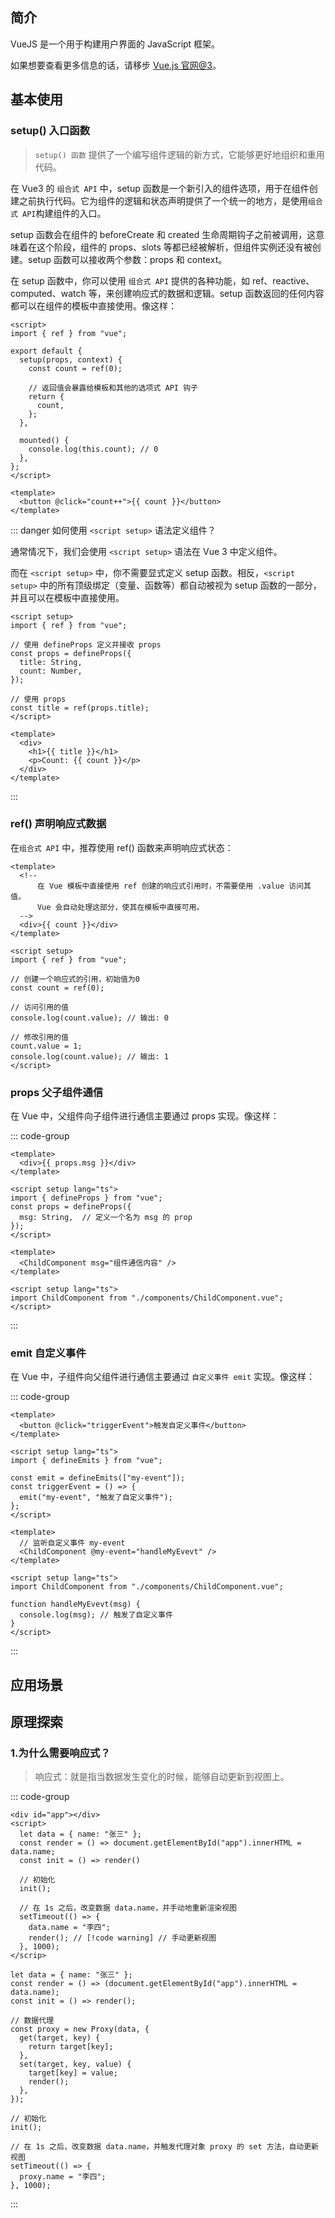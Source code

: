 <PageHeader content="Vue.js: JS 组件化框架" />

## 简介

VueJS 是一个用于构建用户界面的 JavaScript 框架。

如果想要查看更多信息的话，请移步 [Vue.js 官网@3](https://cn.vuejs.org/)。

## 基本使用

### setup() 入口函数

> `setup() 函数` 提供了一个编写组件逻辑的新方式，它能够更好地组织和重用代码。

在 Vue3 的 `组合式 API` 中，setup 函数是一个新引入的组件选项，用于在组件创建之前执行代码。它为组件的逻辑和状态声明提供了一个统一的地方，是使用`组合式 API`构建组件的入口。

setup 函数会在组件的 beforeCreate 和 created 生命周期钩子之前被调用，这意味着在这个阶段，组件的 props、slots 等都已经被解析，但组件实例还没有被创建。setup 函数可以接收两个参数：props 和 context。

在 setup 函数中，你可以使用 `组合式 API` 提供的各种功能，如 ref、reactive、computed、watch 等，来创建响应式的数据和逻辑。setup 函数返回的任何内容都可以在组件的模板中直接使用。像这样：

```vue
<script>
import { ref } from "vue";

export default {
  setup(props, context) {
    const count = ref(0);

    // 返回值会暴露给模板和其他的选项式 API 钩子
    return {
      count,
    };
  },

  mounted() {
    console.log(this.count); // 0
  },
};
</script>

<template>
  <button @click="count++">{{ count }}</button>
</template>
```

::: danger 如何使用 `<script setup>` 语法定义组件？

通常情况下，我们会使用 `<script setup>` 语法在 Vue 3 中定义组件。

而在 `<script setup>` 中，你不需要显式定义 setup 函数。相反，`<script setup>` 中的所有顶级绑定（变量、函数等）都自动被视为 setup 函数的一部分，并且可以在模板中直接使用。

```vue
<script setup>
import { ref } from "vue";

// 使用 defineProps 定义并接收 props
const props = defineProps({
  title: String,
  count: Number,
});

// 使用 props
const title = ref(props.title);
</script>

<template>
  <div>
    <h1>{{ title }}</h1>
    <p>Count: {{ count }}</p>
  </div>
</template>
```

:::

### ref() 声明响应式数据

在`组合式 API` 中，推荐使用 ref() 函数来声明响应式状态：

```vue
<template>
  <!-- 
      在 Vue 模板中直接使用 ref 创建的响应式引用时，不需要使用 .value 访问其值。
      Vue 会自动处理这部分，使其在模板中直接可用。 
  -->
  <div>{{ count }}</div>
</template>

<script setup>
import { ref } from "vue";

// 创建一个响应式的引用，初始值为0
const count = ref(0);

// 访问引用的值
console.log(count.value); // 输出: 0

// 修改引用的值
count.value = 1;
console.log(count.value); // 输出: 1
</script>
```

### props 父子组件通信

在 Vue 中，父组件向子组件进行通信主要通过 props 实现。像这样：

::: code-group

```js:line-numbers{7-9} [1.子组件 ChildComponent：]
<template>
  <div>{{ props.msg }}</div>
</template>

<script setup lang="ts">
import { defineProps } from "vue";
const props = defineProps({
  msg: String,  // 定义一个名为 msg 的 prop
});
</script>
```

```ts:line-numbers [2.父组件 App：]
<template>
  <ChildComponent msg="组件通信内容" />
</template>

<script setup lang="ts">
import ChildComponent from "./components/ChildComponent.vue";
</script>
```

:::

### emit 自定义事件

在 Vue 中，子组件向父组件进行通信主要通过 `自定义事件 emit` 实现。像这样：

::: code-group

```vue:line-numbers{9-11} [1.子组件 ChildComponent：]
<template>
  <button @click="triggerEvent">触发自定义事件</button>
</template>

<script setup lang="ts">
import { defineEmits } from "vue";

const emit = defineEmits(["my-event"]);
const triggerEvent = () => {
  emit("my-event", "触发了自定义事件");
};
</script>
```

```vue:line-numbers [2.父组件 App：]
<template>
  // 监听自定义事件 my-event
  <ChildComponent @my-event="handleMyEvevt" />
</template>

<script setup lang="ts">
import ChildComponent from "./components/ChildComponent.vue";

function handleMyEvevt(msg) {
  console.log(msg); // 触发了自定义事件
}
</script>
```

:::

## 应用场景

## 原理探索

### 1.为什么需要响应式？

> 响应式：就是指当数据发生变化的时候，能够自动更新到视图上。

::: code-group

```js:line-numbers [1.不引用响应式概念，手动地渲染视图：]
<div id="app"></div>
<script>
  let data = { name: "张三" };
  const render = () => document.getElementById("app").innerHTML = data.name;
  const init = () => render()

  // 初始化
  init();

  // 在 1s 之后，改变数据 data.name，并手动地重新渲染视图
  setTimeout(() => {
    data.name = "李四";
    render(); // [!code warning] // 手动更新视图
  }, 1000);
</scrip>
```

```ts:line-numbers {6-14} [2.引用响应式概念，自动地渲染视图：]
let data = { name: "张三" };
const render = () => (document.getElementById("app").innerHTML = data.name);
const init = () => render();

// 数据代理
const proxy = new Proxy(data, {
  get(target, key) {
    return target[key];
  },
  set(target, key, value) {
    target[key] = value;
    render();
  },
});

// 初始化
init();

// 在 1s 之后，改变数据 data.name，并触发代理对象 proxy 的 set 方法，自动更新视图
setTimeout(() => {
  proxy.name = "李四";
}, 1000);
```

:::
